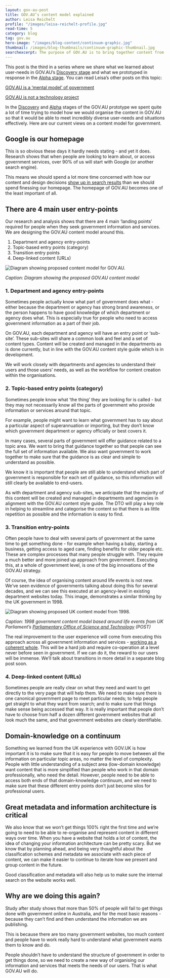 ```yaml
---
layout: gov-au-post
title: GOV.AU’s content model explained 
author: Leisa Reichelt
profile: "/images/leisa-reichelt-profile.jpg"
read-time: 5
category: blog
tag: gov.au
hero-image: "/images/blog-content/continuum-graphic.jpg"
thumbnail: /images/blog-thumbnails/continuum-graphic-thumbnail.jpg
searchexcerpt: The purpose of GOV.AU is to bring together content from hundreds of government websites into 1 place, designed around the needs of our users. That’s a big job because we have a lot of users with a huge number of diverse needs. DTO’s Head of Service Design, Leisa Reichelt, shares our current thinking around trying to meet this enormous challenge.
---
```

This post is the third in a series where we share what we learned about user-needs in GOV.AU’s [Discovery stage]({{site.url}}/standard/service-design-and-delivery-process/discovery/) and what we prototyped in response in the  [Alpha stage]({{site.url}}/blog/gov-au-passes-alpha-assessment/). You can read Leisa’s other posts on this topic: 

[GOV.AU is a ‘mental model’ of government]({{site.url}}/blog/gov-au-is-a-mental-model-for-government/)

[GOV.AU is not a technology project]({{site.url}}/blog/gov-au-is-not-a-technology-project/)

In the [Discovery]({{site.url}}/standard/service-design-and-delivery-process/discovery/) and [Alpha]({{site.url}}/blog/gov-au-passes-alpha-assessment/) stages of the GOV.AU prototype we spent quite a lot of time trying to model how we would organise the content in GOV.AU so that it would be able to meet incredibly diverse user-needs and situations effectively. Here are our current views on a content model for government.

## Google is our homepage

This is so obvious these days it hardly needs stating - and yet it does. Research shows that when people are looking to learn about, or access government services, over 90% of us will start with Google (or another search engine).

This means we should spend a lot more time concerned with how our content and design decisions [show up in search results]({{site.url}}/blog/your-homepage-is-not-your-front-door/) than we should spend finessing our homepage. The homepage of GOV.AU becomes one of the least important of all.

## There are 4 main user entry-points

Our research and analysis shows that there are 4 main ‘landing points’ required for people when they seek government information and services. We are designing the GOV.AU content model around this.

1. Department and agency entry-points
2. Topic-based entry points (category)
3. Transition entry points
4. Deep-linked content (URLs)

![Diagram showing proposed content model for GOV.AU.]({{site.url}}{{page.hero-image}})

*Caption: Diagram showing the proposed GOV.AU content model*

### 1. Department and agency entry-points

Sometimes people actually know what part of government does what - either because the department or agency has strong brand awareness, or the person happens to have good knowledge of which department or agency does what. This is especially true for people who need to access government information as a part of their job. 

On GOV.AU, each department and agency will have an entry point or ‘sub-site’. These sub-sites will share a common look and feel and a set of content types. Content will be created and managed in the departments as is done currently, but in line with the GOV.AU content style guide which is in development.

We will work closely with departments and agencies to understand their users and those users’ needs, as well as the workflow for content creation within the organisations.

### 2. Topic-based entry points (category)

Sometimes people know what ‘the thing’ they are looking for is called - but they may not necessarily know all the parts of government who provide information or services around that topic. 

For example, people might want to learn what government has to say about a particular aspect of superannuation or importing, but they don’t know which government department or agency officially or best covers it.

In many cases, several parts of government will offer guidance related to a topic area. We want to bring that guidance together so that people can see the full set of information available. We also want government to work together to make sure that the guidance is as clear and simple to understand as possible.

We know it is important that people are still able to understand which part of government is responsible for each set of guidance, so this information will still clearly be available to end-users.

As with department and agency sub-sites, we anticipate that the majority of this content will be created and managed in departments and agencies in alignment with the GOV.AU content style guide. The DTO will play a key role in helping to streamline and categorise the content so that there is as little repetition as possible and the information is easy to find.

### 3. Transition entry-points

Often people have to deal with several parts of government at the same time to get something done - for example when having a baby, starting a business, getting access to aged care, finding benefits for older people etc. These are complex processes that many people struggle with. They require a much better and more joined up approach from government. Executing this, at a whole of government level, is one of the big innovations of the GOV.AU strategy.

Of course, the idea of organising content around life events is not new. We’ve seen evidence of governments talking about doing this for several decades, and we can see this executed at an agency-level in existing department websites today. This image, demonstrates a similar thinking by the UK government in 1998.

![Diagram showing proposed UK content model from 1998.]({{site.url}}/images/blog-content/1998-government-content.jpg)

*Caption: 1998 government content model based around life events from UK Parliament’s [Parliamentary Office of Science and Technology](http://www.parliament.uk/post) (POST)*

The real improvement to the user experience will come from executing this approach across all government information and services - [working as a coherent whole](http://www.finance.gov.au/resource-management/introduction/pmra/). This will be a hard job and require co-operation at a level never before seen in government. If we can do it, the reward to our users will be immense. We’ll talk about transitions in more detail in a separate blog post soon.

### 4. Deep-linked content (URLs)

Sometimes people are really clear on what they need and want to get directly to the very page that will help them. We need to make sure there is one canonical government page to meet particular needs; to help people get straight to what they want from search; and to make sure that things make sense being accessed that way. It is really important that people don’t have to choose from half a dozen different government websites that all look much the same, and that government websites are clearly identifiable. 

## Domain-knowledge on a continuum

Something we learned from the UK experience with GOV.UK is how important it is to make sure that it is easy for people to move between all the information on particular topic areas, no matter the level of complexity. People with little understanding of a subject area (low-domain knowledge) want content that is more simplified than people who work in that domain professionally, who need the detail. However, people need to be able to access both ends of that domain-knowledge continuum, and we need to make sure that these different entry points don’t just become silos for professional users.

## Great metadata and information architecture is critical

We also know that we won’t get things 100% right the first time and we’re going to need to be able to re-organise and represent content in different ways over time. When you have a website that holds a lot of content, the idea of changing your information architecture can be pretty scary. But we know that by planning ahead, and being very thoughtful about the classification schemes and metadata we associate with each piece of content, we can make it easier to continue to iterate how we present and group content in the future. 

Good classification and metadata will also help us to make sure the internal search on the website works well.

## Why are we doing this again?

Study after study shows that more than 50% of people will fail to get things done with government online in Australia, and for the most basic reasons - because they can’t find and then understand the information we are publishing. 

This is because there are too many government websites, too much content and people have to work really hard to understand what government wants them to know and do.

People shouldn’t have to understand the structure of government in order to get things done, so we need to create a new way of organising our information and services that meets the needs of our users. That is what GOV.AU will do.
